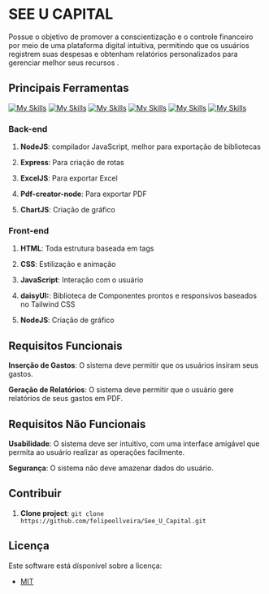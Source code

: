 # SEE U CAPITAL

Possue o objetivo de promover a conscientização e o controle financeiro por meio de uma plataforma digital intuitiva, permitindo que os usuários registrem suas despesas e obtenham relatórios personalizados para gerenciar melhor seus recursos .

## Principais Ferramentas

<!--- # "Verify icons availability here https://github.com/tandpfun/skill-icons" -->

[![My Skills](https://skillicons.dev/icons?i=tailwind)](https://tailwindcss.com) [![My Skills](https://skillicons.dev/icons?i=nodejs)](https://nodejs.org) [![My Skills](https://skillicons.dev/icons?i=expressjs)](https://expressjs.com) [![My Skills](https://skillicons.dev/icons?i=javascript)](https://developer.mozilla.org/pt-BR/docs/Web/JavaScript/Guide/Introduction) [![My Skills](https://skillicons.dev/icons?i=html)](https://developer.mozilla.org/pt-BR/docs/Web/HTML) [![My Skills](https://skillicons.dev/icons?i=css)](https://developer.mozilla.org/pt-BR/docs/Web/CSS)

### Back-end

1. **NodeJS**: compilador JavaScript, melhor para exportação de bibliotecas

2. **Express**: Para criação de rotas
3. **ExcelJS**: Para exportar Excel
4. **Pdf-creator-node**: Para exportar PDF
5. **ChartJS**: Criação de gráfico

### Front-end

1. **HTML**: Toda estrutura baseada em tags

2. **CSS**: Estilização e animação
3. **JavaScript**: Interação com o usuário 
4. **daisyUI:**: Biblioteca de Componentes prontos e responsivos baseados no Tailwind CSS
5. **NodeJS**: Criação de gráfico

## Requisitos Funcionais

**Inserção de Gastos**: O sistema deve permitir que os usuários insiram seus gastos.

**Geração de Relatórios**: O sistema deve permitir que o usuário gere relatórios de seus gastos em PDF.

## Requisitos  Não Funcionais

**Usabilidade**: O sistema deve ser intuitivo, com uma interface amigável que permita ao usuário realizar as operações facilmente.

**Segurança**: O sistema não deve amazenar dados do usuário.

## Contribuir

1. **Clone project**: `git clone https://github.com/felipeollveira/See_U_Capital.git`


## Licença

Este software está dísponível sobre a licença:

- [MIT](https://rem.mit-license.org)
